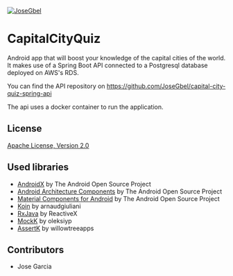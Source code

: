 [![JoseGbel](https://circleci.com/gh/JoseGbel/capital-city-quiz.svg?style=svg)](https://circleci.com/gh/JoseGbel/capital-city-quiz)

# CapitalCityQuiz
Android app that will boost your knowledge of the capital cities of the world.
It makes use of a Spring Boot API connected to a Postgresql database deployed on AWS's RDS.

You can find the API repository on
https://github.com/JoseGbel/capital-city-quiz-spring-api

The api uses a docker container to run the application.

## License

[Apache License, Version 2.0](http://www.apache.org/licenses/LICENSE-2.0)

## Used libraries

* [AndroidX](https://developer.android.com/jetpack/androidx/) by The Android Open Source Project
* [Android Architecture Components](https://developer.android.com/topic/libraries/architecture/) by The Android Open Source Project
* [Material Components for Android](https://material.io/develop/android/) by The Android Open Source Project
* [Koin](https://github.com/InsertKoinIO/koin) by arnaudgiuliani
* [RxJava](https://github.com/ReactiveX/RxJava) by ReactiveX
* [MockK](https://github.com/mockk/mockk) by oleksiyp
* [AssertK](https://github.com/willowtreeapps/assertk) by willowtreeapps

## Contributors

* Jose Garcia
